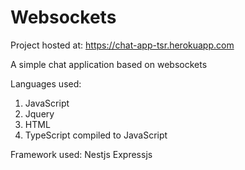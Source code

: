 # Websockets

Project hosted at: https://chat-app-tsr.herokuapp.com 

A simple chat application based on websockets

Languages used:
1. JavaScript
2. Jquery
3. HTML
4. TypeScript compiled to JavaScript

Framework used:
Nestjs
Expressjs
